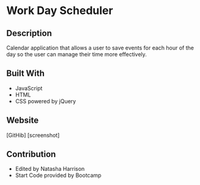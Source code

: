 # Work Day Scheduler

## Description
Calendar application that allows a user to save events for each hour of the day so the user can manage their time more effectively. 

## Built With

- JavaScript
- HTML
- CSS powered by jQuery

## Website

[GitHib]
[screenshot]

## Contribution

- Edited by Natasha Harrison
- Start Code provided by Bootcamp
